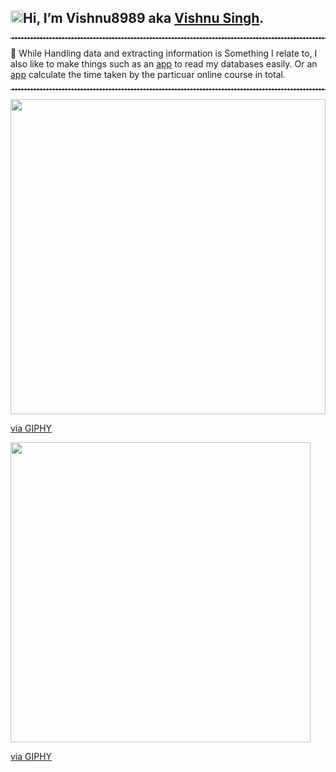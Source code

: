 <h2><img src="https://emojis.slackmojis.com/emojis/images/1588177020/8809/wave_hello.gif?1588177020" width="20" height = "20">Hi, I’m Vishnu8989 aka <a href="https://www.linkedin.com/in/vishnu-singh-5b6859196/">Vishnu Singh</a>.</h2>
<hr style="border-top: 1px dashed white;border-bottom: 1px dashed white;">
👀 While Handling data and extracting information is Something I relate to, I also like to make things such as an <a href="https://github.com/Vishnu8989/MYSQL-Database-Viewer">app</a> to read my databases easily. Or an <a href="https://github.com/Vishnu8989/Python-Mini-Projects/tree/master/Time%20Adder">app</a> calculate the time taken by the particuar online course in total.
<hr style="border-top: 1px dashed white;border-bottom: 1px dashed white;">
<div style="width:100%;height:0;padding-bottom:100%;position:relative;"><img src="https://giphy.com/embed/TncmRRvEGVoVcHgaAb" width="100%" height="100%" style="position:absolute" frameBorder="0" class="giphy-embed" allowFullScreen></img></div><p><a href="https://giphy.com/gifs/Giflytics-doubt-spreadsheets-when-in-spreadsheet-it-out-TncmRRvEGVoVcHgaAb">via GIPHY</a></p>
<img src="https://giphy.com/embed/TncmRRvEGVoVcHgaAb" width="480" height="480" frameBorder="0" class="giphy-embed" allowFullScreen></img><p><a href="https://giphy.com/gifs/Giflytics-doubt-spreadsheets-when-in-spreadsheet-it-out-TncmRRvEGVoVcHgaAb">via GIPHY</a></p>
